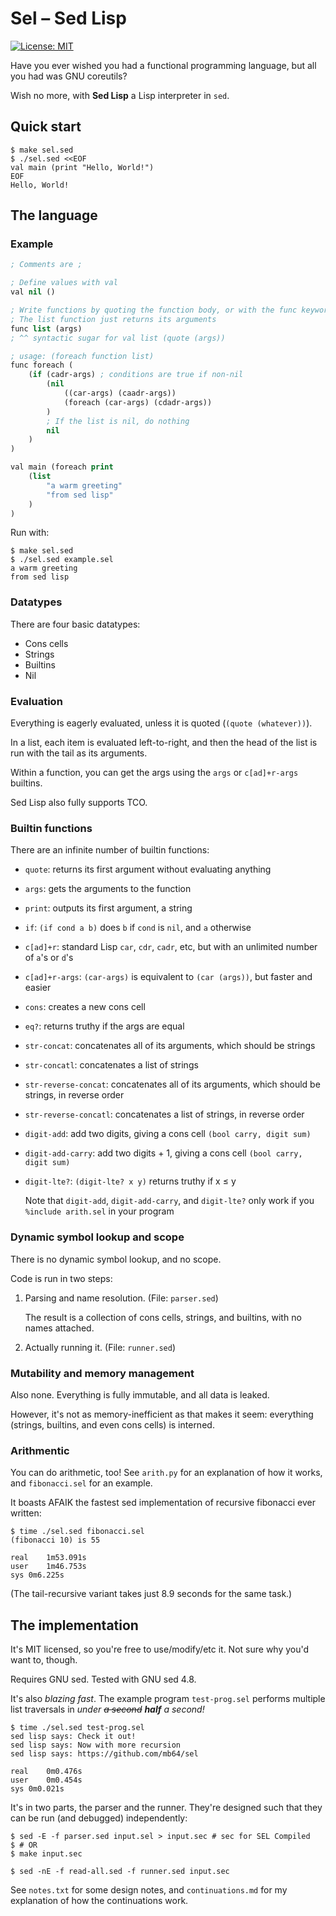 # Sel – Sed Lisp

[![License: MIT](https://img.shields.io/badge/License-MIT-yellow.svg)](https://opensource.org/licenses/MIT)

Have you ever wished you had a functional programming language, but all you had
was GNU coreutils?

Wish no more, with **Sed Lisp** a Lisp interpreter in `sed`.

## Quick start

```shell
$ make sel.sed
$ ./sel.sed <<EOF
val main (print "Hello, World!")
EOF
Hello, World!
```

## The language

### Example

```lisp
; Comments are ;

; Define values with val
val nil ()

; Write functions by quoting the function body, or with the func keyword
; The list function just returns its arguments
func list (args)
; ^^ syntactic sugar for val list (quote (args))

; usage: (foreach function list)
func foreach (
    (if (cadr-args) ; conditions are true if non-nil
        (nil
            ((car-args) (caadr-args))
            (foreach (car-args) (cdadr-args))
        )
        ; If the list is nil, do nothing
        nil
    )
)

val main (foreach print
    (list
        "a warm greeting"
        "from sed lisp"
    )
)
```
Run with:
```shell
$ make sel.sed
$ ./sel.sed example.sel
a warm greeting
from sed lisp
```

### Datatypes

There are four basic datatypes:
 - Cons cells
 - Strings
 - Builtins
 - Nil

### Evaluation

Everything is eagerly evaluated, unless it is quoted (`(quote (whatever))`).

In a list, each item is evaluated left-to-right, and then the head of the list
is run with the tail as its arguments.

Within a function, you can get the args using the `args` or `c[ad]+r-args`
builtins.

Sed Lisp also fully supports TCO.

### Builtin functions

There are an infinite number of builtin functions:

 - `quote`: returns its first argument without evaluating anything
 - `args`: gets the arguments to the function
 - `print`: outputs its first argument, a string
 - `if`: `(if cond a b)` does `b` if `cond` is `nil`, and `a` otherwise
 - `c[ad]+r`: standard Lisp `car`, `cdr`, `cadr`, etc, but with an unlimited
    number of `a`'s or `d`'s
 - `c[ad]+r-args`: `(car-args)` is equivalent to `(car (args))`, but faster and
    easier
 - `cons`: creates a new cons cell
 - `eq?`: returns truthy if the args are equal
 - `str-concat`: concatenates all of its arguments, which should be strings
 - `str-concatl`: concatenates a list of strings
 - `str-reverse-concat`: concatenates all of its arguments, which should be
    strings, in reverse order
 - `str-reverse-concatl`: concatenates a list of strings, in reverse order
 - `digit-add`: add two digits, giving a cons cell `(bool carry, digit sum)`
 - `digit-add-carry`: add two digits + 1, giving a cons cell `(bool carry, digit sum)`
 - `digit-lte?`: `(digit-lte? x y)` returns truthy if x ≤ y

    Note that `digit-add`, `digit-add-carry`, and `digit-lte?` only work if you
    `%include arith.sel` in your program

### Dynamic symbol lookup and scope

There is no dynamic symbol lookup, and no scope.

Code is run in two steps:
 1. Parsing and name resolution. (File: `parser.sed`)

    The result is a collection of cons cells, strings, and builtins, with no
    names attached.

 2. Actually running it. (File: `runner.sed`)

### Mutability and memory management

Also none. Everything is fully immutable, and all data is leaked.

However, it's not as memory-inefficient as that makes it seem: everything
(strings, builtins, and even cons cells) is interned.

### Arithmentic

You can do arithmetic, too!  See `arith.py` for an explanation of how it works,
and `fibonacci.sel` for an example.

It boasts AFAIK the fastest sed implementation of recursive fibonacci ever
written:

```shell
$ time ./sel.sed fibonacci.sel
(fibonacci 10) is 55

real	1m53.091s
user	1m46.753s
sys	0m6.225s
```

(The tail-recursive variant takes just 8.9 seconds for the same task.)

## The implementation

It's MIT licensed, so you're free to use/modify/etc it. Not sure why you'd want
to, though.

Requires GNU sed. Tested with GNU sed 4.8.

It's also *blazing fast*.  The example program `test-prog.sel` performs multiple
list traversals in *under ~~a second~~ __half__ a second!*

```shell
$ time ./sel.sed test-prog.sel
sed lisp says: Check it out!
sed lisp says: Now with more recursion
sed lisp says: https://github.com/mb64/sel

real	0m0.476s
user	0m0.454s
sys	0m0.021s
```

It's in two parts, the parser and the runner.  They're designed such that they
can be run (and debugged) independently:

```shell
$ sed -E -f parser.sed input.sel > input.sec # sec for SEL Compiled
$ # OR
$ make input.sec
```

```shell
$ sed -nE -f read-all.sed -f runner.sed input.sec
```

See `notes.txt` for some design notes, and `continuations.md` for my explanation
of how the continuations work.
